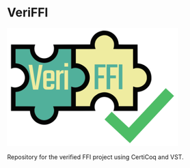 # VeriFFI

<p><img src="https://github.com/CertiCoq/VeriFFI/blob/main/doc/VeriFFI.png" alt="VeriFFI" width="400px"/>
</p>

Repository for the verified FFI project using CertiCoq and VST.
